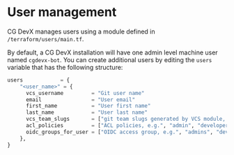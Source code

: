 # User management

CG DevX manages users using a module defined in `/terraform/users/main.tf`.

By default, a CG DevX installation will have one admin level machine user named `cgdevx-bot`.
You can create additional users by editing the `users` variable that has the following structure:

```terraform
users            = {
    "<user_name>" = {
      vcs_username         = "Git user name"
      email                = "User email"
      first_name           = "User first name"
      last_name            = "User last name"
      vcs_team_slugs       = ["git team slugs generated by VCS module, e.g.", "${local.gitops_repo_name}-admins", "<workload>-maintainers"]
      acl_policies         = ["ACL policies, e.g.", "admin", "developers", "default", "<workload>-admins"]
      oidc_groups_for_user = ["OIDC access group, e.g.", "admins", "developers", "<workload>-admins"]
    },
}
```
